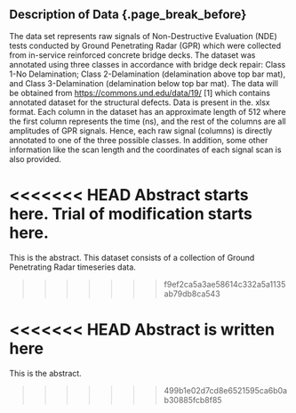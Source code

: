 ## Description of Data {.page_break_before}

The data set represents raw signals of Non-Destructive Evaluation (NDE) tests conducted by Ground Penetrating Radar (GPR) which were collected from in-service reinforced concrete bridge decks. The dataset was annotated using three classes in accordance with bridge deck repair: Class 1-No Delamination; Class 2-Delamination (delamination above top bar mat), and Class 3-Delamination (delamination below top bar mat).
The data will be obtained from https://commons.und.edu/data/19/ [1] which contains annotated dataset for the structural defects. Data is present in the. xlsx format. Each column in the dataset has an approximate length of 512 where the first column represents the time (ns), and the rest of the columns are all amplitudes of GPR signals. Hence, each raw signal (columns) is directly annotated to one of the three possible classes. In addition, some other information like the scan length and the coordinates of each signal scan is also provided. 


<<<<<<< HEAD
Abstract starts here.  Trial of modification starts here.
=======
This is the abstract. 
This dataset consists of a collection of Ground Penetrating Radar timeseries data. 
>>>>>>> f9ef2ca5a3ae58614c332a5a1135ab79db8ca543

<<<<<<< HEAD
Abstract is written here
=======
This is the abstract.
>>>>>>> 499b1e02d7cd8e6521595ca6b0ab30885fcb8f85
